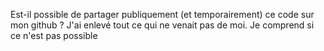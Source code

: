 Est-il possible de partager publiquement (et temporairement) ce code sur mon github ? 
J'ai enlevé tout ce qui ne venait pas de moi.
Je comprend si ce n'est pas possible
